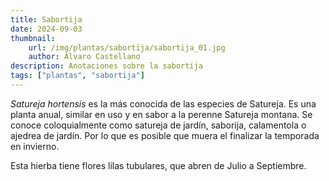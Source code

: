 ```yaml
---
title: Sabortija
date: 2024-09-03
thumbnail:
    url: /img/plantas/sabortija/sabortija_01.jpg
    author: Álvaro Castellano
description: Anotaciones sobre la sabortija
tags: ["plantas", "sabortija"]
---
```


*Satureja hortensis* es la más conocida de las especies de Satureja. Es una planta anual, similar en uso y en sabor a la perenne Satureja montana. Se conoce coloquialmente como satureja de jardín, saborija, calamentola o ajedrea de jardín. Por lo que es posible que muera el finalizar la temporada en invierno.

Esta hierba tiene flores lilas tubulares, que abren de Julio a Septiembre.
